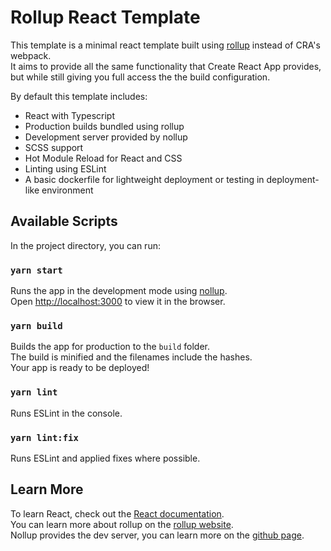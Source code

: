 # Rollup React Template
This template is a minimal react template built using [rollup](https://rollupjs.org/guide/en/) instead of CRA's webpack.\
It aims to provide all the same functionality that Create React App provides, but while still giving you full access the the build configuration.

By default this template includes:
- React with Typescript
- Production builds bundled using rollup
- Development server provided by nollup
- SCSS support
- Hot Module Reload for React and CSS
- Linting using ESLint
- A basic dockerfile for lightweight deployment or testing in deployment-like environment

## Available Scripts
In the project directory, you can run:

### `yarn start`
Runs the app in the development mode using [nollup](https://github.com/PepsRyuu/nollup).\
Open [http://localhost:3000](http://localhost:3000) to view it in the browser.

### `yarn build`
Builds the app for production to the `build` folder.\
The build is minified and the filenames include the hashes.\
Your app is ready to be deployed!

### `yarn lint`
Runs ESLint in the console.

### `yarn lint:fix`
Runs ESLint and applied fixes where possible.

## Learn More

To learn React, check out the [React documentation](https://reactjs.org/).\
You can learn more about rollup on the [rollup website](https://rollupjs.org/guide/en/).\
Nollup provides the dev server, you can learn more on the [github page](https://github.com/PepsRyuu/nollup).